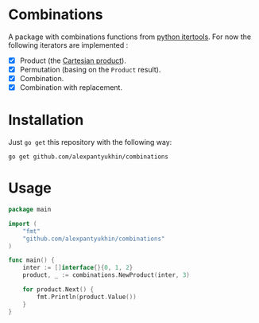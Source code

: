 # Combinations
A package with combinations functions from [python itertools](https://docs.python.org/3/library/itertools.html).
For now the following iterators are implemented :
   - [x] Product (the [Cartesian product](https://en.wikipedia.org/wiki/Cartesian_product)).
   - [x] Permutation (basing on the `Product` result).
   - [x] Combination.
   - [x] Combination with replacement.

# Installation
Just `go get` this repository with the following way:

```
go get github.com/alexpantyukhin/combinations
```

# Usage
```go
package main

import (
    "fmt"
    "github.com/alexpantyukhin/combinations"
)

func main() {
    inter := []interface{}{0, 1, 2}
    product, _ := combinations.NewProduct(inter, 3)

    for product.Next() {
        fmt.Println(product.Value())
    }
}
```
